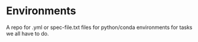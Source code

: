 # Environments
A repo for .yml or spec-file.txt files for python/conda environments for tasks we all have to do.
